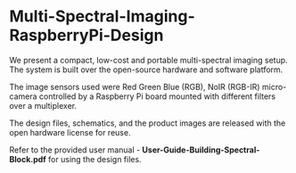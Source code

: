 # Multi-Spectral-Imaging-RaspberryPi-Design

We present a compact, low-cost and portable multi-spectral imaging setup. The system is built over the open-source hardware and software platform. 

The image sensors used were Red Green Blue (RGB), NoIR (RGB-IR) micro-camera controlled by a Raspberry Pi board mounted with different filters over a multiplexer.

The design files, schematics, and the product images are released with the open hardware license for reuse.

Refer to the provided user manual - **User-Guide-Building-Spectral-Block.pdf** for using the design files.
